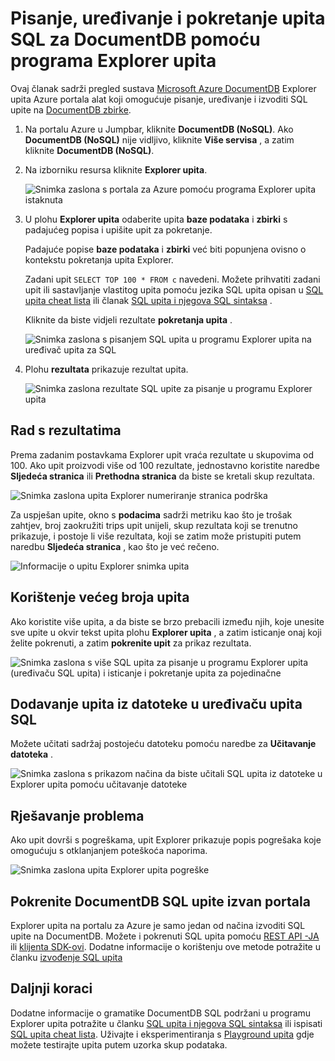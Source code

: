 <properties
    pageTitle="Upit DocumentDB Explorer: SQL upita uređivaču | Microsoft Azure"
    description="Saznajte više o DocumentDB Explorer upita programa za uređivanje SQL upita na portalu za Azure za pisanje SQL upite i pokretanje ih protiv NoSQL DocumentDB zbirke."
    keywords="pisanje sql upitima sql uređivača upita"
    services="documentdb"
    authors="kirillg"
    manager="jhubbard"
    editor="monicar"
    documentationCenter=""/>

<tags
    ms.service="documentdb"
    ms.workload="data-services"
    ms.tgt_pltfrm="na"
    ms.devlang="na"
    ms.topic="article"
    ms.date="08/30/2016"
    ms.author="kirillg"/>

# <a name="write-edit-and-run-sql-queries-for-documentdb-using-query-explorer"></a>Pisanje, uređivanje i pokretanje upita SQL za DocumentDB pomoću programa Explorer upita 

Ovaj članak sadrži pregled sustava [Microsoft Azure DocumentDB](https://azure.microsoft.com/services/documentdb/) Explorer upita Azure portala alat koji omogućuje pisanje, uređivanje i izvoditi SQL upite na [DocumentDB zbirke](documentdb-create-collection.md).

1. Na portalu Azure u Jumpbar, kliknite **DocumentDB (NoSQL)**. Ako **DocumentDB (NoSQL)** nije vidljivo, kliknite **Više servisa** , a zatim kliknite **DocumentDB (NoSQL)**.

2. Na izborniku resursa kliknite **Explorer upita**. 

    ![Snimka zaslona s portala za Azure pomoću programa Explorer upita istaknuta](./media/documentdb-query-collections-query-explorer/queryexplorercommand.png)

3. U plohu **Explorer upita** odaberite upita **baze podataka** i **zbirki** s padajućeg popisa i upišite upit za pokretanje. 

    Padajuće popise **baze podataka** i **zbirki** već biti popunjena ovisno o kontekstu pokretanja upita Explorer. 

    Zadani upit `SELECT TOP 100 * FROM c` navedeni.  Možete prihvatiti zadani upit ili sastavljanje vlastitog upita pomoću jezika SQL upita opisan u [SQL upita cheat lista](documentdb-sql-query-cheat-sheet.md) ili članak [SQL upita i njegova SQL sintaksa](documentdb-sql-query.md) .

    Kliknite da biste vidjeli rezultate **pokretanja upita** .

    ![Snimka zaslona s pisanjem SQL upita u programu Explorer upita na uređivač upita za SQL](./media/documentdb-query-collections-query-explorer/queryexplorerinitial.png)

4. Plohu **rezultata** prikazuje rezultat upita. 

    ![Snimka zaslona rezultate SQL upite za pisanje u programu Explorer upita](./media/documentdb-query-collections-query-explorer/queryresults1.png)

## <a name="work-with-results"></a>Rad s rezultatima

Prema zadanim postavkama Explorer upit vraća rezultate u skupovima od 100.  Ako upit proizvodi više od 100 rezultate, jednostavno koristite naredbe **Sljedeća stranica** ili **Prethodna stranica** da biste se kretali skup rezultata.

![Snimka zaslona upita Explorer numeriranje stranica podrška](./media/documentdb-query-collections-query-explorer/queryresultspagination.png)

Za uspješan upite, okno s **podacima** sadrži metriku kao što je trošak zahtjev, broj zaokružiti trips upit unijeli, skup rezultata koji se trenutno prikazuje, i postoje li više rezultata, koji se zatim može pristupiti putem naredbu **Sljedeća stranica** , kao što je već rečeno.

![Informacije o upitu Explorer snimka upita](./media/documentdb-query-collections-query-explorer/queryinformation.png)

## <a name="use-multiple-queries"></a>Korištenje većeg broja upita

Ako koristite više upita, a da biste se brzo prebacili između njih, koje unesite sve upite u okvir tekst upita plohu **Explorer upita** , a zatim isticanje onaj koji želite pokrenuti, a zatim **pokrenite upit** za prikaz rezultata.

![Snimka zaslona s više SQL upita za pisanje u programu Explorer upita (uređivaču SQL upita) i isticanje i pokretanje upita za pojedinačne](./media/documentdb-query-collections-query-explorer/queryexplorerhighlightandrun.png)

## <a name="add-queries-from-a-file-into-the-sql-query-editor"></a>Dodavanje upita iz datoteke u uređivaču upita SQL

Možete učitati sadržaj postojeću datoteku pomoću naredbe za **Učitavanje datoteka** .

![Snimka zaslona s prikazom načina da biste učitali SQL upita iz datoteke u Explorer upita pomoću učitavanje datoteke](./media/documentdb-query-collections-query-explorer/loadqueryfile.png)

## <a name="troubleshoot"></a>Rješavanje problema

Ako upit dovrši s pogreškama, upit Explorer prikazuje popis pogrešaka koje omogućuju s otklanjanjem poteškoća naporima.

![Snimka zaslona upita Explorer upita pogreške](./media/documentdb-query-collections-query-explorer/queryerror.png)

## <a name="run-documentdb-sql-queries-outside-the-portal"></a>Pokrenite DocumentDB SQL upite izvan portala

Explorer upita na portalu za Azure je samo jedan od načina izvoditi SQL upite na DocumentDB. Možete i pokrenuti SQL upita pomoću [REST API -JA](https://msdn.microsoft.com/library/azure/dn781481.aspx) ili [klijenta SDK-ovi](documentdb-sdk-dotnet.md). Dodatne informacije o korištenju ove metode potražite u članku [izvođenje SQL upita](documentdb-sql-query.md#executing-sql-queries)

## <a name="next-steps"></a>Daljnji koraci

Dodatne informacije o gramatike DocumentDB SQL podržani u programu Explorer upita potražite u članku [SQL upita i njegova SQL sintaksa](documentdb-sql-query.md) ili ispisati [SQL upita cheat lista](documentdb-sql-query-cheat-sheet.md).
Uživajte i eksperimentiranja s [Playground upita](https://www.documentdb.com/sql/demo) gdje možete testirajte upita putem uzorka skup podataka.
